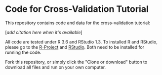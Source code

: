 # Code for Cross-Validation Tutorial

This repository contains code and data for the cross-validation tutorial:

[*add citation here when it's available*]

All code are tested under R 3.6 and RStudio 1.3. To installed R and RStudio, please go to the [R-Project](https://www.r-project.org/) and [RStudio](https://rstudio.com/products/rstudio/). Both need to be installed for running the code.

Fork this repository, or simply click the "Clone or download" button to download all files and run on your own computer.
